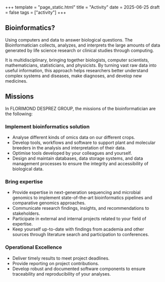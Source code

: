 +++
template = "page_static.html"
title = "Activity"
date =  2025-06-25
draft = false
tags = ["activity"]
+++


## Bioinformatics?

Using computers and data to answer biological questions. The Bioinformatician collects, analyzes, and interprets the large amounts of data generated by life science research or clinical studies through computing.

It is multidisciplinary, bringing together biologists, computer scientists, mathematicians, statisticians, and physicists. By turning vast raw data into useful information, this approach helps researchers better understand complex systems and diseases, make diagnoses, and develop new medicines.

## Missions

In FLORIMOND DESPREZ GROUP, the missions of the bioinformatician are the following:

###  Implement bioinformatics solution

* Analyse different kinds of omics data on our different crops.
* Develop tools, workflows and software to support plant and molecular breeders in the
analysis and interpretation of their data.
* Optimise tools developed by your colleagues and yourself.
* Design and maintain databases, data storage systems, and data management processes to ensure the integrity and accessibility of biological data.

### Bring expertise

* Provide expertise in next-generation sequencing and microbial genomics to implement state-of-the-art bioinformatics pipelines and comparative genomics approaches.
* Communicate research findings, insights, and recommendations to stakeholders.
* Participate in external and internal projects related to your field of expertise.
* Keep yourself up-to-date with findings from academia and other sources through literature
search and participation to conferences.

### Operational Excellence

* Deliver timely results to meet project deadlines.
* Provide reporting on project contributions.
* Develop robust and documented software components to ensure traceability and reproducibility of your analyses.


